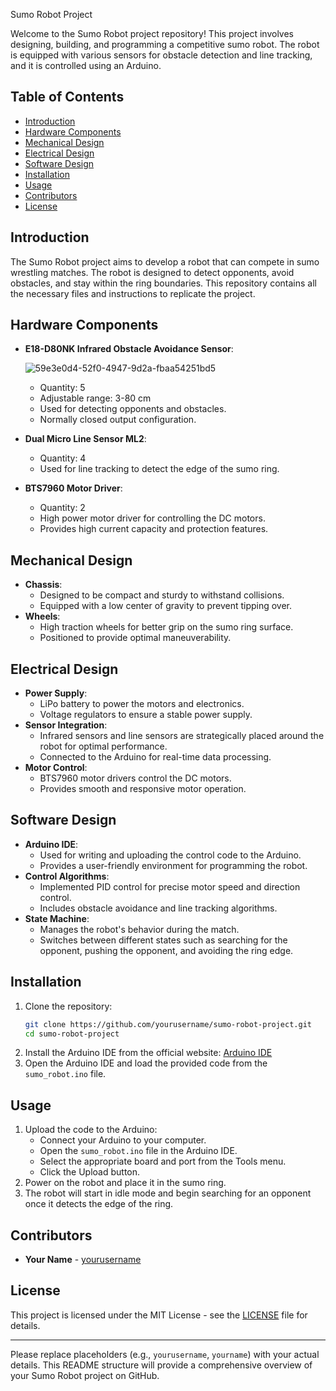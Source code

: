 Sumo Robot Project

Welcome to the Sumo Robot project repository! This project involves designing, building, and programming a competitive sumo robot. The robot is equipped with various sensors for obstacle detection and line tracking, and it is controlled using an Arduino.

## Table of Contents
- [Introduction](#introduction)
- [Hardware Components](#hardware-components)
- [Mechanical Design](#mechanical-design)
- [Electrical Design](#electrical-design)
- [Software Design](#software-design)
- [Installation](#installation)
- [Usage](#usage)
- [Contributors](#contributors)
- [License](#license)

## Introduction
The Sumo Robot project aims to develop a robot that can compete in sumo wrestling matches. The robot is designed to detect opponents, avoid obstacles, and stay within the ring boundaries. This repository contains all the necessary files and instructions to replicate the project.

## Hardware Components
- **E18-D80NK Infrared Obstacle Avoidance Sensor**:

  ![59e3e0d4-52f0-4947-9d2a-fbaa54251bd5](https://github.com/user-attachments/assets/45e8d497-4570-4c35-9939-bd4708387ece)

  - Quantity: 5
  - Adjustable range: 3-80 cm
  - Used for detecting opponents and obstacles.
  - Normally closed output configuration.
- **Dual Micro Line Sensor ML2**: 
  - Quantity: 4
  - Used for line tracking to detect the edge of the sumo ring.
- **BTS7960 Motor Driver**: 
  - Quantity: 2
  - High power motor driver for controlling the DC motors.
  - Provides high current capacity and protection features.

## Mechanical Design
- **Chassis**: 
  - Designed to be compact and sturdy to withstand collisions.
  - Equipped with a low center of gravity to prevent tipping over.
- **Wheels**: 
  - High traction wheels for better grip on the sumo ring surface.
  - Positioned to provide optimal maneuverability.

## Electrical Design
- **Power Supply**: 
  - LiPo battery to power the motors and electronics.
  - Voltage regulators to ensure a stable power supply.
- **Sensor Integration**: 
  - Infrared sensors and line sensors are strategically placed around the robot for optimal performance.
  - Connected to the Arduino for real-time data processing.
- **Motor Control**: 
  - BTS7960 motor drivers control the DC motors.
  - Provides smooth and responsive motor operation.

## Software Design
- **Arduino IDE**: 
  - Used for writing and uploading the control code to the Arduino.
  - Provides a user-friendly environment for programming the robot.
- **Control Algorithms**: 
  - Implemented PID control for precise motor speed and direction control.
  - Includes obstacle avoidance and line tracking algorithms.
- **State Machine**: 
  - Manages the robot's behavior during the match.
  - Switches between different states such as searching for the opponent, pushing the opponent, and avoiding the ring edge.

## Installation
1. Clone the repository:
   ```bash
   git clone https://github.com/yourusername/sumo-robot-project.git
   cd sumo-robot-project
   ```
2. Install the Arduino IDE from the official website: [Arduino IDE](https://www.arduino.cc/en/software)
3. Open the Arduino IDE and load the provided code from the `sumo_robot.ino` file.

## Usage
1. Upload the code to the Arduino:
   - Connect your Arduino to your computer.
   - Open the `sumo_robot.ino` file in the Arduino IDE.
   - Select the appropriate board and port from the Tools menu.
   - Click the Upload button.
2. Power on the robot and place it in the sumo ring.
3. The robot will start in idle mode and begin searching for an opponent once it detects the edge of the ring.

## Contributors
- **Your Name** - [yourusername](https://github.com/yourusername)


## License
This project is licensed under the MIT License - see the [LICENSE](LICENSE) file for details.

---

Please replace placeholders (e.g., `yourusername`, `yourname`) with your actual details. This README structure will provide a comprehensive overview of your Sumo Robot project on GitHub.
